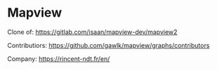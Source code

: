 # Mapview

Clone of: https://gitlab.com/isaan/mapview-dev/mapview2

Contributiors: https://github.com/gawlk/mapview/graphs/contributors

Company: https://rincent-ndt.fr/en/
